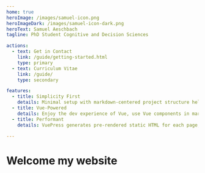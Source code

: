 ```yaml
---
home: true
heroImage: /images/samuel-icon.png
heroImageDark: /images/samuel-icon-dark.png
heroText: Samuel Aeschbach
tagline: PhD Student Cognitive and Decision Sciences

actions:
  - text: Get in Contact
    link: /guide/getting-started.html
    type: primary
  - text: Curriculum Vitae
    link: /guide/
    type: secondary

features:
  - title: Simplicity First
    details: Minimal setup with markdown-centered project structure helps you focus on writing.
  - title: Vue-Powered
    details: Enjoy the dev experience of Vue, use Vue components in markdown, and develop custom themes with Vue.
  - title: Performant
    details: VuePress generates pre-rendered static HTML for each page, and runs as an SPA once a page is loaded.

---
```


# Welcome my website


